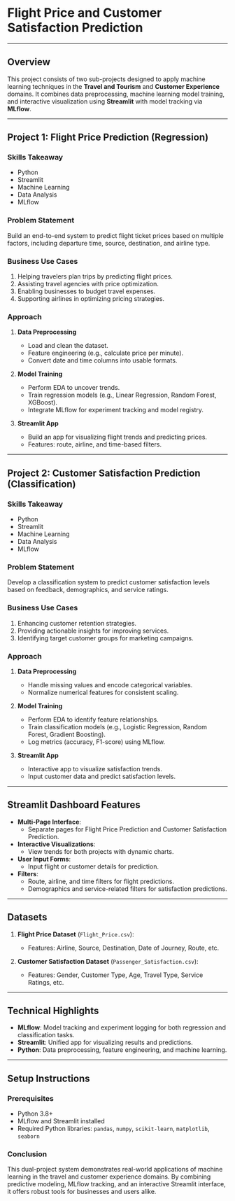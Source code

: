

# **Flight Price and Customer Satisfaction Prediction**

---

## Overview
This project consists of two sub-projects designed to apply machine learning techniques in the **Travel and Tourism** and **Customer Experience** domains. It combines data preprocessing, machine learning model training, and interactive visualization using **Streamlit** with model tracking via **MLflow**.

---

## Project 1: Flight Price Prediction (Regression)

### **Skills Takeaway**
 - Python
 - Streamlit
 - Machine Learning
 - Data Analysis
 - MLflow

### **Problem Statement**
Build an end-to-end system to predict flight ticket prices based on multiple factors, including departure time, source, destination, and airline type. 

### **Business Use Cases**
1. Helping travelers plan trips by predicting flight prices.
2. Assisting travel agencies with price optimization.
3. Enabling businesses to budget travel expenses.
4. Supporting airlines in optimizing pricing strategies.

### **Approach**
1. **Data Preprocessing**
   - Load and clean the dataset.
   - Feature engineering (e.g., calculate price per minute).
   - Convert date and time columns into usable formats.

2. **Model Training**
   - Perform EDA to uncover trends.
   - Train regression models (e.g., Linear Regression, Random Forest, XGBoost).
   - Integrate MLflow for experiment tracking and model registry.

3. **Streamlit App**
   - Build an app for visualizing flight trends and predicting prices.
   - Features: route, airline, and time-based filters.

---

## Project 2: Customer Satisfaction Prediction (Classification)

### **Skills Takeaway**
 - Python
 - Streamlit
 - Machine Learning
 - Data Analysis
 - MLflow

### **Problem Statement**
Develop a classification system to predict customer satisfaction levels based on feedback, demographics, and service ratings.

### **Business Use Cases**
1. Enhancing customer retention strategies.
2. Providing actionable insights for improving services.
3. Identifying target customer groups for marketing campaigns.

### **Approach**
1. **Data Preprocessing**
   - Handle missing values and encode categorical variables.
   - Normalize numerical features for consistent scaling.

2. **Model Training**
   - Perform EDA to identify feature relationships.
   - Train classification models (e.g., Logistic Regression, Random Forest, Gradient Boosting).
   - Log metrics (accuracy, F1-score) using MLflow.

3. **Streamlit App**
   - Interactive app to visualize satisfaction trends.
   - Input customer data and predict satisfaction levels.

---

## Streamlit Dashboard Features
- **Multi-Page Interface**:
  - Separate pages for Flight Price Prediction and Customer Satisfaction Prediction.
- **Interactive Visualizations**:
  - View trends for both projects with dynamic charts.
- **User Input Forms**:
  - Input flight or customer details for prediction.
- **Filters**:
  - Route, airline, and time filters for flight predictions.
  - Demographics and service-related filters for satisfaction predictions.

---

## Datasets
1. **Flight Price Dataset** (`Flight_Price.csv`):
   - Features: Airline, Source, Destination, Date of Journey, Route, etc.

2. **Customer Satisfaction Dataset** (`Passenger_Satisfaction.csv`):
   - Features: Gender, Customer Type, Age, Travel Type, Service Ratings, etc.

---

## Technical Highlights
- **MLflow**: Model tracking and experiment logging for both regression and classification tasks.
- **Streamlit**: Unified app for visualizing results and predictions.
- **Python**: Data preprocessing, feature engineering, and machine learning.

---


## Setup Instructions
### **Prerequisites**
- Python 3.8+
- MLflow and Streamlit installed
- Required Python libraries: `pandas`, `numpy`, `scikit-learn`, `matplotlib`, `seaborn`


### **Conclusion**
This dual-project system demonstrates real-world applications of machine learning in the travel and customer experience domains. By combining predictive modeling, MLflow tracking, and an interactive Streamlit interface, it offers robust tools for businesses and users alike.

